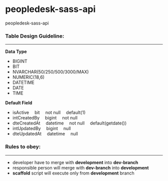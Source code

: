# peopledesk-sass-api

peopledesk-sass-api

### Table Design Guideline:
---
**Data Type**
- BIGINT
- BIT 
- NVARCHAR(50/250/500/3000/MAX)
- NUMERIC(18,6)
- DATETIME
- DATE
- TIME

**Default Field**
- isActive      &emsp;bit       &emsp;not null  &emsp;default(1)
- intCreatedBy	&emsp;bigint	&emsp;not null    
- dteCreatedAt	&emsp;datetime	&emsp;not null  &emsp;default(getdate())
- intUpdatedBy	&emsp;bigint	&emsp;null
- dteUpdatedAt	&emsp;datetime	&emsp;null

### Rules to obey:
---
- developer have to merge with **development** into **dev-branch**
- responsible person will merge with **dev-branch** into **development**
- **scaffold** script will execute only from **development** branch
